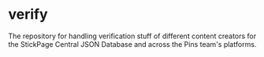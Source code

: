 # verify
The repository for handling verification stuff of different content creators for the StickPage Central JSON Database and across the Pins team's platforms.
